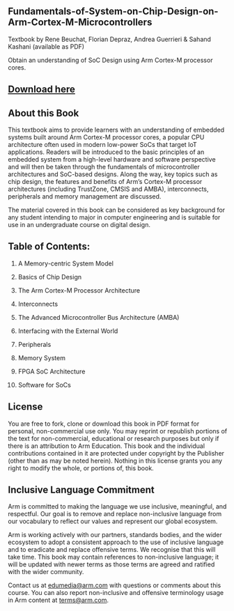 ## Fundamentals-of-System-on-Chip-Design-on-Arm-Cortex-M-Microcontrollers
Textbook by Rene Beuchat, Florian Depraz, Andrea Guerrieri & Sahand Kashani (available as PDF)

Obtain an understanding of SoC Design using Arm Cortex-M processor cores.

## [Download here](https://github.com/arm-university/Fundamentals-of-System-on-Chip-Design-on-Arm-Cortex-M-Microcontrollers/blob/main/Fundamentals%20of%20SoC_textbook.pdf)

## About this Book
This textbook aims to provide learners with an understanding of embedded systems built around Arm Cortex-M processor cores, a popular CPU architecture often used in modern low-power SoCs that target IoT applications. Readers will be introduced to the basic principles of an embedded system from a high-level hardware and software perspective and will then be taken through the fundamentals of microcontroller architectures and SoC-based designs. Along the way, key topics such as chip design, the features and benefits of Arm’s Cortex-M processor architectures (including TrustZone, CMSIS and AMBA), interconnects, peripherals and memory management are discussed.

The material covered in this book can be considered as key background for any student intending to major in computer engineering and is suitable for use in an undergraduate course on digital design.

## Table of Contents:
1.	A Memory-centric System Model

2.	Basics of Chip Design

3.	The Arm Cortex-M Processor Architecture

4.	Interconnects

5.	The Advanced Microcontroller Bus Architecture (AMBA)

6.	Interfacing with the External World

7.	Peripherals

8.	Memory System

9.	FPGA SoC Architecture

10. Software for SoCs

## License
You are free to fork, clone or download this book in PDF format for personal, non-commercial use only. 
You may reprint or republish portions of the text for non-commercial, educational or research purposes but only if there is an attribution to Arm Education.
This book and the individual contributions contained in it are protected under copyright by the
Publisher (other than as may be noted herein). Nothing in this license grants you any right to modify the whole, or portions of, this book.

## Inclusive Language Commitment
Arm is committed to making the language we use inclusive, meaningful, and respectful. Our goal is to remove and replace non-inclusive language from our vocabulary to reflect our values and represent our global ecosystem.

Arm is working actively with our partners, standards bodies, and the wider ecosystem to adopt a consistent approach to the use of inclusive language and to eradicate and replace offensive terms. We recognise that this will take time. This book may contain references to non-inclusive language; it will be updated with newer terms as those terms are agreed and ratified with the wider community.

Contact us at edumedia@arm.com with questions or comments about this course. You can also report non-inclusive and offensive terminology usage in Arm content at terms@arm.com.
